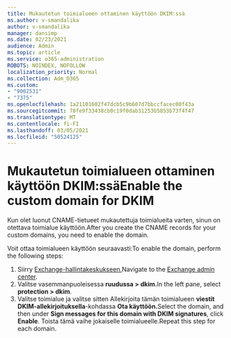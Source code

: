 ```yaml
---
title: Mukautetun toimialueen ottaminen käyttöön DKIM:ssä
ms.author: v-smandalika
author: v-smandalika
manager: dansimp
ms.date: 02/23/2021
audience: Admin
ms.topic: article
ms.service: o365-administration
ROBOTS: NOINDEX, NOFOLLOW
localization_priority: Normal
ms.collection: Adm_O365
ms.custom:
- "9002531"
- "7375"
ms.openlocfilehash: 1a21101602f47dcb5c9b607d7bbccfacec00f43a
ms.sourcegitcommit: 78fe9f33438cb0c19f0dab31253b5853b73f4f47
ms.translationtype: MT
ms.contentlocale: fi-FI
ms.lasthandoff: 03/05/2021
ms.locfileid: "50524125"
---
```

# <a name="enable-the-custom-domain-for-dkim"></a><span data-ttu-id="59f5d-102">Mukautetun toimialueen ottaminen käyttöön DKIM:ssä</span><span class="sxs-lookup"><span data-stu-id="59f5d-102">Enable the custom domain for DKIM</span></span>

<span data-ttu-id="59f5d-103">Kun olet luonut CNAME-tietueet mukautettuja toimialueita varten, sinun on otettava toimialue käyttöön.</span><span class="sxs-lookup"><span data-stu-id="59f5d-103">After you create the CNAME records for your custom domains, you need to enable the domain.</span></span>

<span data-ttu-id="59f5d-104">Voit ottaa toimialueen käyttöön seuraavasti:</span><span class="sxs-lookup"><span data-stu-id="59f5d-104">To enable the domain, perform the following steps:</span></span>

1. <span data-ttu-id="59f5d-105">Siirry [Exchange-hallintakeskukseen.](https://outlook.office365.com/ecp/)</span><span class="sxs-lookup"><span data-stu-id="59f5d-105">Navigate to the [Exchange admin center](https://outlook.office365.com/ecp/).</span></span>
2. <span data-ttu-id="59f5d-106">Valitse vasemmanpuoleisessa **ruudussa > dkim.**</span><span class="sxs-lookup"><span data-stu-id="59f5d-106">In the left pane, select **protection > dkim**.</span></span>
3. <span data-ttu-id="59f5d-107">Valitse toimialue ja valitse sitten Allekirjoita tämän toimialueen **viestit DKIM-allekirjoituksella**-kohdassa **Ota käyttöön.**</span><span class="sxs-lookup"><span data-stu-id="59f5d-107">Select the domain, and then under **Sign messages for this domain with DKIM signatures**, click **Enable**.</span></span> <span data-ttu-id="59f5d-108">Toista tämä vaihe jokaiselle toimialueelle.</span><span class="sxs-lookup"><span data-stu-id="59f5d-108">Repeat this step for each domain.</span></span>

